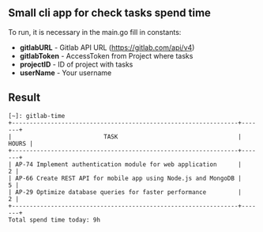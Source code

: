 ## Small cli app for check tasks spend time 

To run, it is necessary in the main.go fill in constants:
* __gitlabURL__ - Gitlab API URL (https://gitlab.com/api/v4)
* __gitlabToken__ - AccessToken from Project where tasks 
* __projectID__ - ID of project with tasks
* __userName__ - Your username

## Result
```
[~]: gitlab-time
+----------------------------------------------------------------+-------+
|                          TASK                                  | HOURS |
+----------------------------------------------------------------+-------+
| AP-74 Implement authentication module for web application      |     2 |
| AP-66 Create REST API for mobile app using Node.js and MongoDB |     5 |
| AP-29 Optimize database queries for faster performance         |     2 |
+----------------------------------------------------------------+-------+
Total spend time today: 9h
```



